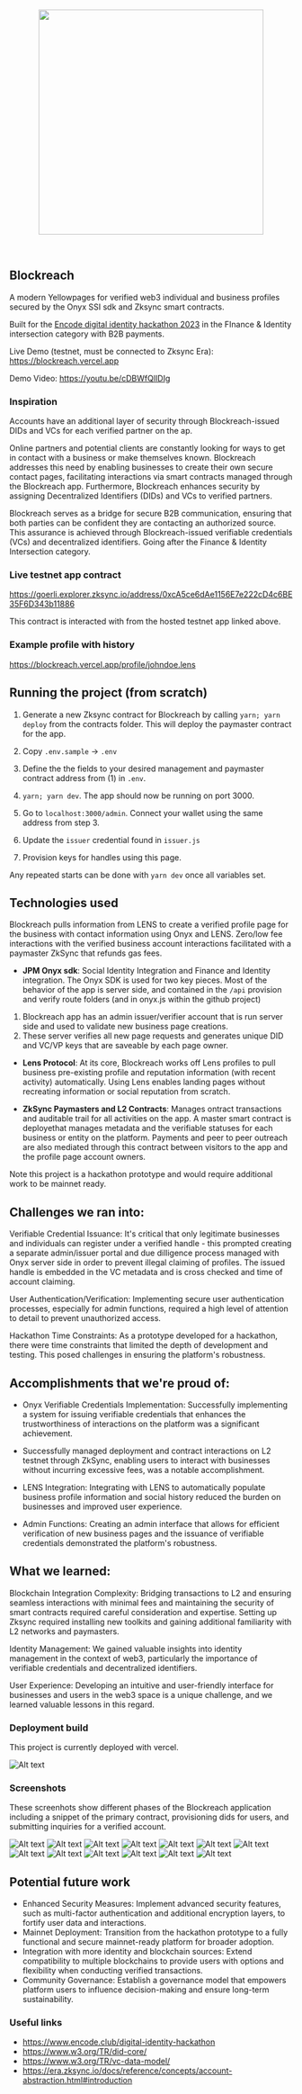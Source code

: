 <br/>
<p align='center'>
    <img src='./public/logo.png' width=400 />
</p>
<br/>

Blockreach
---

A modern Yellowpages for verified web3 individual and business profiles secured by the Onyx SSI sdk and Zksync smart contracts.

Built for the <a href="https://www.encode.club/digital-identity-hackathon" target="_blank">Encode digital identity hackathon 2023</a> in the FInance & Identity intersection category with B2B payments.

Live Demo (testnet, must be connected to Zksync Era): https://blockreach.vercel.app

Demo Video: https://youtu.be/cDBWfQlIDIg

### Inspiration

Accounts have an additional layer of security through Blockreach-issued DIDs and VCs for each verified partner on the ap.

Online partners and potential clients are constantly looking for ways to get in contact with a business or make themselves known. Blockreach addresses this need by enabling businesses to create their own secure contact pages, facilitating interactions via smart contracts managed through the Blockreach app. Furthermore, Blockreach enhances security by assigning Decentralized Identifiers (DIDs) and VCs to verified partners.

Blockreach serves as a bridge for secure B2B communication, ensuring that both parties can be confident they are contacting an authorized source. This assurance is achieved through Blockreach-issued verifiable credentials (VCs) and decentralized identifiers. Going after the Finance & Identity Intersection category.


### Live testnet app contract
https://goerli.explorer.zksync.io/address/0xcA5ce6dAe1156E7e222cD4c6BE35F6D343b11886

This contract is interacted with from the hosted testnet app linked above.

### Example profile with history
https://blockreach.vercel.app/profile/johndoe.lens

## Running the project (from scratch)

1. Generate a new Zksync contract for Blockreach by calling `yarn; yarn deploy` from the contracts folder. This will deploy the paymaster contract for the app.

2. Copy `.env.sample` -> `.env`

3. Define the the fields to your desired management and paymaster contract address from (1) in `.env`.

4. `yarn; yarn dev`. The app should now be running on port 3000.

5. Go to `localhost:3000/admin`. Connect your wallet using the same address from step 3.

6. Update the `issuer` credential found in `issuer.js`

7. Provision keys for handles using this page.

Any repeated starts can be done with `yarn dev` once all variables set.

## Technologies used

Blockreach pulls information from LENS to create a verified profile page for the business with contact information using Onyx and LENS. Zero/low fee interactions with the verified business account interactions facilitated with a paymaster ZkSync that refunds gas fees.

* <b>JPM Onyx sdk</b>: Social Identity Integration and Finance and Identity integration. The Onyx SDK is used for two key pieces. Most of the behavior of the app is server side, and contained in the `/api` provision and verify route folders (and in onyx.js within the github project)

1. Blockreach app has an admin issuer/verifier account that is run server side and used to validate new business page creations.
2. These server verifies all new page requests and generates unique DID and VC/VP keys that are saveable by each page owner.

* <b>Lens Protocol</b>: At its core, Blockreach works off Lens profiles to pull business pre-existing profile and reputation information (with recent activity) automatically. Using Lens enables landing pages without recreating information or social reputation from scratch.

* <b>ZkSync Paymasters and L2 Contracts</b>: Manages ontract transactions and auditable trail for all activities on the app. A master smart contract is deployethat manages metadata and the verifiable statuses for each business or entity on the platform. Payments and peer to peer outreach are also mediated through this contract between visitors to the app and the profile page account owners.

 <p>Note this project is a hackathon prototype and would require additional work to be mainnet ready.</p>

## Challenges we ran into:


Verifiable Credential Issuance: It's critical that only legitimate businesses and individuals can register under a verified handle - this prompted creating a separate admin/issuer portal and due dilligence process managed with Onyx server side in order to prevent illegal claiming of profiles. The issued handle is embedded in the VC metadata and is cross checked and time of account claiming.

User Authentication/Verification: Implementing secure user authentication processes, especially for admin functions, required a high level of attention to detail to prevent unauthorized access.

Hackathon Time Constraints: As a prototype developed for a hackathon, there were time constraints that limited the depth of development and testing. This posed challenges in ensuring the platform's robustness.

## Accomplishments that we're proud of:

* Onyx Verifiable Credentials Implementation: Successfully implementing a system for issuing verifiable credentials that enhances the trustworthiness of interactions on the platform was a significant achievement.

* Successfully managed deployment and contract interactions on L2 testnet through ZkSync, enabling users to interact with businesses without incurring excessive fees, was a notable accomplishment.

* LENS Integration: Integrating with LENS to automatically populate business profile information and social history reduced the burden on businesses and improved user experience.

* Admin Functions: Creating an admin interface that allows for efficient verification of new business pages and the issuance of verifiable credentials demonstrated the platform's robustness.

## What we learned:

Blockchain Integration Complexity: Bridging transactions to L2 and ensuring seamless interactions with minimal fees and maintaining the security of smart contracts required careful consideration and expertise. Setting up Zksync required installing new toolkits and gaining additional familiarity with L2 networks and paymasters.

Identity Management: We gained valuable insights into identity management in the context of web3, particularly the importance of verifiable credentials and decentralized identifiers.

User Experience: Developing an intuitive and user-friendly interface for businesses and users in the web3 space is a unique challenge, and we learned valuable lessons in this regard.


### Deployment build

This project is currently deployed with vercel.

![Alt text](img/vercel.png)


### Screenshots

These screenhots show different phases of the Blockreach application including a snippet of the primary contract, provisioning dids for users, and submitting inquiries for a verified account.

![Alt text](img/verified.png) ![Alt text](img/vc.png) ![Alt text](img/tx.png) ![Alt text](img/inquiry.png) ![Alt text](img/home.png) ![Alt text](img/history.png) ![Alt text](img/did.png) ![Alt text](img/deploy.png) ![Alt text](img/claim.png) ![Alt text](img/contract.png) ![Alt text](img/paymaster.png)
![Alt text](img/vc.png) ![Alt text](img/deploy.png)

## Potential future work
* Enhanced Security Measures: Implement advanced security features, such as multi-factor authentication and additional encryption layers, to fortify user data and interactions.
* Mainnet Deployment: Transition from the hackathon prototype to a fully functional and secure mainnet-ready platform for broader adoption.
* Integration with more identity and blockchain sources: Extend compatibility to multiple blockchains to provide users with options and flexibility when conducting verified transactions.
* Community Governance: Establish a governance model that empowers platform users to influence decision-making and ensure long-term sustainability.


<!-- https://github.com/andrewszucs/onyx-hackathon-zktoro/blob/896ccf4b72fffba305d9e263b7fcd243aefd5ae2/src/app/api/vc/route.ts -->
### Useful links

* https://www.encode.club/digital-identity-hackathon
* https://www.w3.org/TR/did-core/
* https://www.w3.org/TR/vc-data-model/
* https://era.zksync.io/docs/reference/concepts/account-abstraction.html#introduction